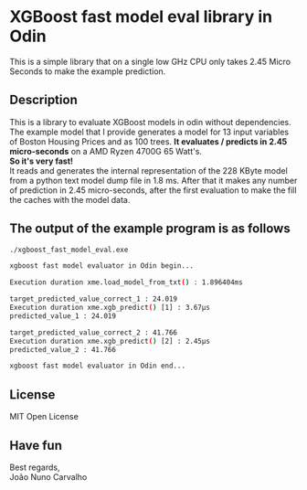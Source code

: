# XGBoost fast model eval library in Odin
This is a simple library that on a single low GHz CPU only takes 2.45 Micro Seconds to make the example prediction.

## Description
This is a library to evaluate XGBoost models in odin without dependencies. The example model that I provide generates a model for 13 input variables of Boston Housing Prices and as 100 trees. **It evaluates / predicts in 2.45 micro-seconds** on a AMD Ryzen 4700G 65 Watt's. <br>
**So it's very fast!**<br>
It reads and generates the internal representation of the 228 KByte model from a python text model dump file in 1.8 ms. After that it makes any number of prediction in 2.45 micro-seconds, after the first evaluation to make the fill the caches with the model data.

## The output of the example program is as follows

``` bash 
./xgboost_fast_model_eval.exe

xgboost fast model evaluator in Odin begin...

Execution duration xme.load_model_from_txt() : 1.896404ms  

target_predicted_value_correct_1 : 24.019
Execution duration xme.xgb_predict() [1] : 3.67µs  
predicted_value_1 : 24.019

target_predicted_value_correct_2 : 41.766
Execution duration xme.xgb_predict() [2] : 2.45µs 
predicted_value_2 : 41.766

xgboost fast model evaluator in Odin end...
```
## License
MIT Open License

## Have fun
Best regards, <br>
João Nuno Carvalho

